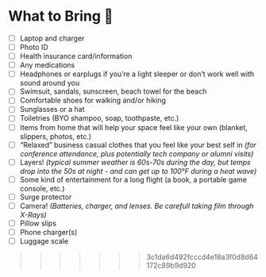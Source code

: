 # What to Bring 🧳

- [ ] Laptop and charger
- [ ] Photo ID
- [ ] Health insurance card/information
- [ ] Any medications
- [ ] Headphones or earplugs if you’re a light sleeper or don’t work well with sound around you
- [ ] Swimsuit, sandals, sunscreen, beach towel for the beach
- [ ] Comfortable shoes for walking and/or hiking
- [ ] Sunglasses or a hat
- [ ] Toiletries (BYO shampoo, soap, toothpaste, etc.)
- [ ] Items from home that will help your space feel like your own (blanket, slippers, photos, etc.)
- [ ] “Relaxed” business casual clothes that you feel like your best self in _(for conference attendance, plus potentially tech company or alumni visits)_
- [ ] Layers! _(typical summer weather is 60s-70s during the day, but temps drop into the 50s at night - and can get up to 100°F during a heat wave)_
- [ ] Some kind of entertainment for a long flight (a book, a portable game console, etc.)
- [ ] Surge protector
- [ ] Camera! _(Batteries, charger, and lenses. Be carefull taking film through X-Rays)_
- [ ] Pillow slips
- [ ] Phone charger(s)
- [ ] Luggage scale
>>>>>>> 3c1da6d492fcccd4e18a3f0d8d64172c89b9d920
